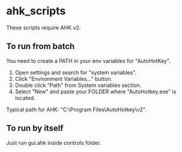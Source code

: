 # ahk_scripts
These scripts require AHK v2.

## To run from batch
You need to create a PATH in your env variables for "AutoHotKey".

1. Open settings and search for "system variables".
2. Click "Environment Variables..." button.
3. Double click "Path" from System variables section.
4. Select "New" and paste your FOLDER where "AutoHotkey.exe" is located.

Typical path for AHK: "C:\Program Files\AutoHotkey\v2".

## To run by itself
Just run gui.ahk inside controls folder.